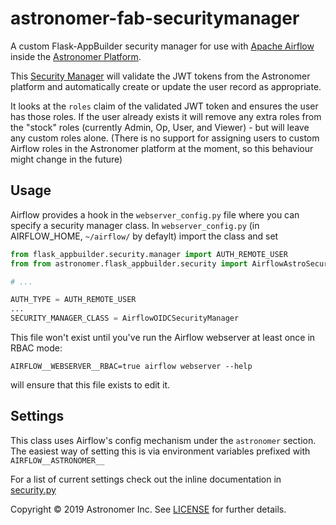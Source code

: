 # astronomer-fab-securitymanager

A custom Flask-AppBuilder security manager for use with [Apache
Airflow][Airflow] inside the [Astronomer Platform].

This [Security Manager] will validate the JWT tokens from the Astronomer
platform and automatically create or update the user record as appropriate.

It looks at the `roles` claim of the validated JWT token and ensures the user
has those roles. If the user already exists it will remove any extra roles from
the "stock" roles (currently Admin, Op, User, and Viewer) - but will leave any
custom roles alone. (There is no support for assigning users to custom Airflow
roles in the Astronomer platform at the moment, so this behaviour might change
in the future)

## Usage

Airflow provides a hook in the `webserver_config.py` file where you can specify
a security manager class. In `webserver_config.py` (in AIRFLOW_HOME,
`~/airflow/` by defaylt) import the class and set

```python
from flask_appbuilder.security.manager import AUTH_REMOTE_USER
from from astronomer.flask_appbuilder.security import AirflowAstroSecurityManager

# ...

AUTH_TYPE = AUTH_REMOTE_USER
...
SECURITY_MANAGER_CLASS = AirflowOIDCSecurityManager
```

This file won't exist until you've run the Airflow webserver at least once in RBAC mode:

```
AIRFLOW__WEBSERVER__RBAC=true airflow webserver --help
```

will ensure that this file exists to edit it.


## Settings

This class uses Airflow's config mechanism under the `astronomer` section. The
easiest way of setting this is via environment variables prefixed with
`AIRFLOW__ASTRONOMER__`

For a list of current settings check out the inline documentation in
[security.py](astronomer/flask_appbuilder/security.py)

Copyright © 2019 Astronomer Inc. See [LICENSE](./LICENSE) for further details.

[Airflow]: https://airflow.apache.org/
[Security Manager]: https://flask-appbuilder.readthedocs.io/en/latest/security.html#your-custom-security
[Astronomer Platform]: https://www.astronomer.io/
